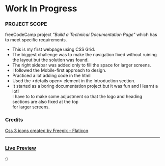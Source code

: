 # Work In Progress

### PROJECT SCOPE

freeCodeCamp project *"Build a Technical Documentation Page"* which has to meet specific requirements.

* This is my first webpage using CSS Grid. 
* The biggest challenge was to make the navigation fixed without ruining the layout but the solution was found.
* The right sidebar was added only to fill the space for larger screens. 
* I followed the Mobile-first approach to design.
* Practiced a lot adding code in the html
* Used the &lt;details open&gt; element in the Introduction section.
* It started as a boring documentation project but it was fun and I learnt a lot!<br>I have to to make some adjustment so that the logo and heading sections are also fixed at the top<br> for larger screens.

### Credits
<a href="https://www.flaticon.com/free-icons/css-3" title="css 3 icons">Css 3 icons created by Freepik - Flaticon</a>
___

### [Live Preview](https://raw.githack.com/codxJC/P9.CSS_Documentation_Webpage/master/index.html) 

:)
